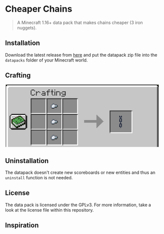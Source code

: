 # Cheaper Chains

> A Minecraft 1.16+ data pack that makes chains cheaper (3 iron nuggets).

## Installation

Download the latest release from [here][latest] and put the datapack zip file into the `datapacks` folder of your Minecraft world.

## Crafting

<div align="center">
    <img src=".github/recipe.png" alt="drawing" width="500"/>
</div>

## Uninstallation

The datapack doesn't create new scoreboards or new entities and thus an `uninstall` function is not needed.

## License

The data pack is licensed under the GPLv3. For more information, take a look at the license file within this repository.

## Inspiration

[latest]: https://github.com/vanilla-friendly-datapacks/REPLACE/releases/latest
